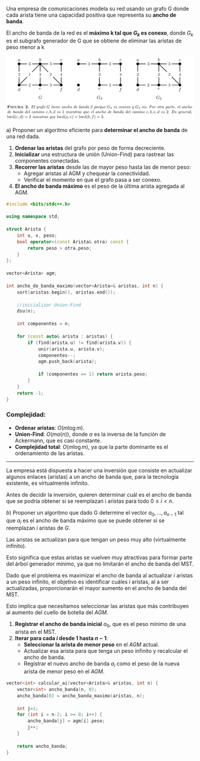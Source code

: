 Una empresa de comunicaciones modela su red usando un grafo $\text{G}$ donde cada arista tiene una capacidad positiva que representa su **ancho de banda**.

El ancho de banda de la red es el **máximo
$\text{k}$ tal que $G_k$ es conexo**, donde $G_k$ es el subgrafo generador de $\text{G}$ que se obtiene de eliminar las aristas de peso menor a $\text{k}$

![figura 2](/img/image%20copy%202.png)

a) Proponer un algoritmo eficiente para **determinar el ancho de banda** de una red dada.

1. **Ordenar las aristas** del grafo por peso de forma decreciente.
2. **Inicializar** una estructura de unión (Union-Find) para rastrear las componentes conectadas.
3. **Recorrer las aristas** desde las de mayor peso hasta las de menor peso:
   - Agregar aristas al AGM y chequear la conectividad.
   - Verificar el momento en que el grafo pasa a ser conexo.
4. **El ancho de banda máximo** es el peso de la última arista agregada al AGM.

```cpp
#include <bits/stdc++.h>

using namespace std;

struct Arista {
    int u, v, peso;
    bool operator<(const Arista& otra) const {
        return peso > otra.peso;
    }
};

vector<Arista> agm;

int ancho_de_banda_maximo(vector<Arista>& aristas, int n) {
    sort(aristas.begin(), aristas.end());

    //inicializar Union-Find
    dsu(n);

    int componentes = n;

    for (const auto& arista : aristas) {
        if (find(arista.u) != find(arista.v)) {
            unir(arista.u, arista.v);
            componentes--;
            agm.push_back(arista);

            if (componentes == 1) return arista.peso;
        }
    }
    return -1;
}
```
### Complejidad:
- **Ordenar aristas**: $O(m \log m)$.
- **Union-Find**: $O(m \alpha(n))$, donde $\alpha$ es la inversa de la función de Ackermann, que es casi constante.
- **Complejidad total**: $O(m \log m)$, ya que la parte dominante es el ordenamiento de las aristas.

---

La empresa está dispuesta a hacer una inversión que consiste en actualizar algunos enlaces (aristas) a un ancho de banda que, para la tecnología existente, es virtualmente infinito. 

Antes de decidir la inversión, quieren determinar cuál es el ancho de banda que se podría obtener si se reemplazan $\text{i}$ aristas para todo $0 \leq i \lt n$.

$b)$ Proponer un algoritmo que dado $\text{G}$ determine el vector $a_0 , . . . , a_{n−1}$ tal que $a_i$ es el ancho de banda máximo que se puede obtener si se reemplazan $i$ aristas de $G$.

Las aristas se actualizan para que tengan un peso muy alto (virtualmente infinito). 

Esto significa que estas aristas se vuelven muy atractivas para formar parte del árbol generador mínimo, ya que no limitarán el ancho de banda del MST.

Dado que el problema es maximizar el ancho de banda al actualizar $i$ aristas a un peso infinito, el objetivo es identificar cuáles $i$ aristas, al a ser actualizadas, proporcionarán el mayor aumento en el ancho de banda del MST. 

Esto implica que necesitamos seleccionar las aristas que más contribuyen al aumento del cuello de botella del $AGM$.

1. **Registrar el ancho de banda inicial** $a_0$, que es el peso mínimo de una arista en el MST.
2. **Iterar para cada $i$ desde $1$ hasta $n-1$**:
   - **Seleccionar la arista de menor peso** en el $AGM$ actual.
   - Actualizar esa arista para que tenga un peso infinito y recalcular el ancho de banda.
   - Registrar el nuevo ancho de banda $a_i$ como el peso de la nueva arista de menor peso en el $AGM$.

```cpp
vector<int> calcular_ai(vector<Arista>& aristas, int n) {
    vector<int> ancho_banda(n, 0);
    ancho_banda[0] = ancho_banda_maximo(aristas, n);

    int j=1;
    for (int i = n-2; i >= 0; i++) {
        ancho_banda[j] = agm[i].peso;
        j++;
    }

    return ancho_banda;
}
```